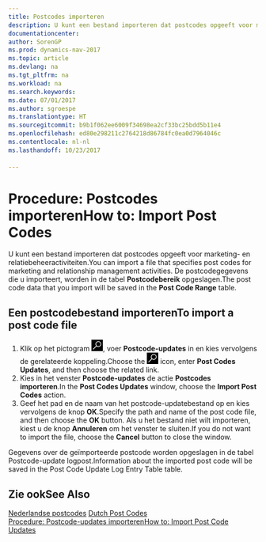 ```yaml
---
title: Postcodes importeren
description: U kunt een bestand importeren dat postcodes opgeeft voor marketing- en relatiebeheeractiviteiten. De postcodegegevens die u importeert, worden in de tabel **Postcodebereik** opgeslagen.
documentationcenter: 
author: SorenGP
ms.prod: dynamics-nav-2017
ms.topic: article
ms.devlang: na
ms.tgt_pltfrm: na
ms.workload: na
ms.search.keywords: 
ms.date: 07/01/2017
ms.author: sgroespe
ms.translationtype: HT
ms.sourcegitcommit: b9b1f062ee6009f34698ea2cf33bc25bdd5b11e4
ms.openlocfilehash: ed80e298211c2764218d86784fc0ea0d7964046c
ms.contentlocale: nl-nl
ms.lasthandoff: 10/23/2017

---
```

# <a name="how-to-import-post-codes"></a><span data-ttu-id="47e9f-104">Procedure: Postcodes importeren</span><span class="sxs-lookup"><span data-stu-id="47e9f-104">How to: Import Post Codes</span></span>
<span data-ttu-id="47e9f-105">U kunt een bestand importeren dat postcodes opgeeft voor marketing- en relatiebeheeractiviteiten.</span><span class="sxs-lookup"><span data-stu-id="47e9f-105">You can import a file that specifies post codes for marketing and relationship management activities.</span></span> <span data-ttu-id="47e9f-106">De postcodegegevens die u importeert, worden in de tabel **Postcodebereik** opgeslagen.</span><span class="sxs-lookup"><span data-stu-id="47e9f-106">The post code data that you import will be saved in the **Post Code Range** table.</span></span>  

## <a name="to-import-a-post-code-file"></a><span data-ttu-id="47e9f-107">Een postcodebestand importeren</span><span class="sxs-lookup"><span data-stu-id="47e9f-107">To import a post code file</span></span>  

1.  <span data-ttu-id="47e9f-108">Klik op het pictogram ![Zoeken naar pagina of rapport](../../media/ui-search/search_small.png "pictogram Zoeken naar pagina of rapport"), voer **Postcode-updates** in en kies vervolgens de gerelateerde koppeling.</span><span class="sxs-lookup"><span data-stu-id="47e9f-108">Choose the ![Search for Page or Report](../../media/ui-search/search_small.png "Search for Page or Report icon") icon, enter **Post Codes Updates**, and then choose the related link.</span></span>  
2.  <span data-ttu-id="47e9f-109">Kies in het venster **Postcode-updates** de actie **Postcodes importeren**.</span><span class="sxs-lookup"><span data-stu-id="47e9f-109">In the **Post Codes Updates** window, choose the **Import Post Codes** action.</span></span>  
3.  <span data-ttu-id="47e9f-110">Geef het pad en de naam van het postcode-updatebestand op en kies vervolgens de knop **OK**.</span><span class="sxs-lookup"><span data-stu-id="47e9f-110">Specify the path and name of the post code file, and then choose the **OK** button.</span></span> <span data-ttu-id="47e9f-111">Als u het bestand niet wilt importeren, kiest u de knop **Annuleren** om het venster te sluiten.</span><span class="sxs-lookup"><span data-stu-id="47e9f-111">If you do not want to import the file, choose the **Cancel** button to close the window.</span></span>  

<span data-ttu-id="47e9f-112">Gegevens over de geïmporteerde postcode worden opgeslagen in de tabel Postcode-update logpost.</span><span class="sxs-lookup"><span data-stu-id="47e9f-112">Information about the imported post code will be saved in the Post Code Update Log Entry Table table.</span></span>  

## <a name="see-also"></a><span data-ttu-id="47e9f-113">Zie ook</span><span class="sxs-lookup"><span data-stu-id="47e9f-113">See Also</span></span>  
 <span data-ttu-id="47e9f-114">[Nederlandse postcodes](dutch-post-codes.md) </span><span class="sxs-lookup"><span data-stu-id="47e9f-114">[Dutch Post Codes](dutch-post-codes.md) </span></span>  
 [<span data-ttu-id="47e9f-115">Procedure: Postcode-updates importeren</span><span class="sxs-lookup"><span data-stu-id="47e9f-115">How to: Import Post Code Updates</span></span>](how-to-import-post-code-updates.md)

